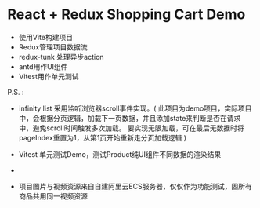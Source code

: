 # React + Redux Shopping Cart Demo

- 使用Vite构建项目
- Redux管理项目数据流
- redux-tunk 处理异步action
- antd用作UI组件
- Vitest用作单元测试 


P.S. : 
- infinity list 采用监听浏览器scroll事件实现。( 此项目为demo项目，实际项目中，会根据分页逻辑，加载下一页数据，并且添加state来判断是否在请求中，避免scroll时间触发多次加载。
要实现无限加载，可在最后无数据时将pageIndex重置为1，从第1页开始重新走分页加载逻辑 )

- Vitest 单元测试Demo，测试Product纯UI组件不同数据的渲染结果
- 
- 项目图片与视频资源来自自建阿里云ECS服务器，仅仅作为功能测试，固所有商品共用同一视频资源